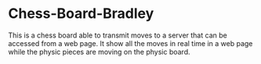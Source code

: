 # Chess-Board-Bradley
This is a chess board able to transmit moves to a server that can be accessed from a web page. It show all the moves in real time in a web page while the physic pieces are moving on the physic board.
